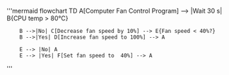 '''mermaid
    flowchart TD
        A[Computer Fan Control Program] --> |Wait 30 s| B{CPU temp > 80°C}

        B -->|No| C[Decrease fan speed by 10%] --> E{Fan speed < 40%?}
        B -->|Yes| D[Increase fan speed to 100%] --> A

        E --> |No| A
        E --> |Yes| F[Set fan speed to  40%] --> A
'''